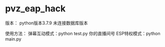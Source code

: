 # pvz_eap_hack
版本：
python版本3.7.9 未连接数据库版本

使用方法：
弹幕互动模式：python test.py 你的直播间号
ESP特权模式：python main.py
